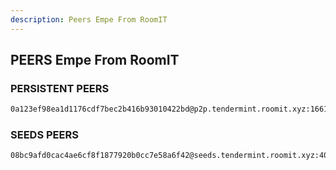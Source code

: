 ```yaml
---
description: Peers Empe From RoomIT
---
```



## PEERS Empe From RoomIT


### PERSISTENT PEERS
```bash
0a123ef98ea1d1176cdf7bec2b416b93010422bd@p2p.tendermint.roomit.xyz:16610
```

### SEEDS PEERS
```bash
08bc9afd0cac4ae6cf8f1877920b0cc7e58a6f42@seeds.tendermint.roomit.xyz:40010
```